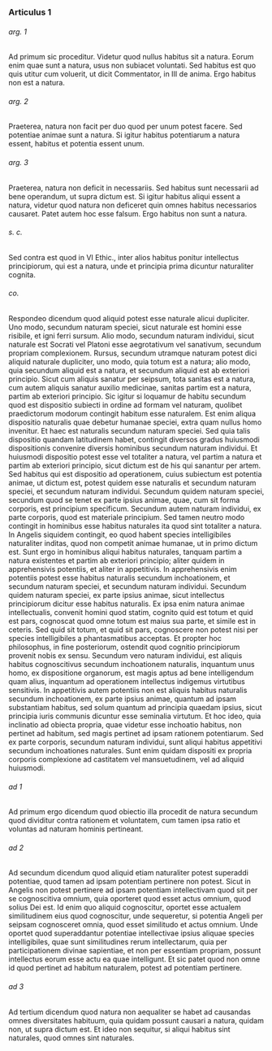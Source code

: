 ### Articulus 1

###### arg. 1
Ad primum sic proceditur. Videtur quod nullus habitus sit a natura. Eorum enim quae sunt a natura, usus non subiacet voluntati. Sed habitus est quo quis utitur cum voluerit, ut dicit Commentator, in III de anima. Ergo habitus non est a natura.

###### arg. 2
Praeterea, natura non facit per duo quod per unum potest facere. Sed potentiae animae sunt a natura. Si igitur habitus potentiarum a natura essent, habitus et potentia essent unum.

###### arg. 3
Praeterea, natura non deficit in necessariis. Sed habitus sunt necessarii ad bene operandum, ut supra dictum est. Si igitur habitus aliqui essent a natura, videtur quod natura non deficeret quin omnes habitus necessarios causaret. Patet autem hoc esse falsum. Ergo habitus non sunt a natura.

###### s. c.
Sed contra est quod in VI Ethic., inter alios habitus ponitur intellectus principiorum, qui est a natura, unde et principia prima dicuntur naturaliter cognita.

###### co.
Respondeo dicendum quod aliquid potest esse naturale alicui dupliciter. Uno modo, secundum naturam speciei, sicut naturale est homini esse risibile, et igni ferri sursum. Alio modo, secundum naturam individui, sicut naturale est Socrati vel Platoni esse aegrotativum vel sanativum, secundum propriam complexionem. Rursus, secundum utramque naturam potest dici aliquid naturale dupliciter, uno modo, quia totum est a natura; alio modo, quia secundum aliquid est a natura, et secundum aliquid est ab exteriori principio. Sicut cum aliquis sanatur per seipsum, tota sanitas est a natura, cum autem aliquis sanatur auxilio medicinae, sanitas partim est a natura, partim ab exteriori principio. Sic igitur si loquamur de habitu secundum quod est dispositio subiecti in ordine ad formam vel naturam, quolibet praedictorum modorum contingit habitum esse naturalem. Est enim aliqua dispositio naturalis quae debetur humanae speciei, extra quam nullus homo invenitur. Et haec est naturalis secundum naturam speciei. Sed quia talis dispositio quandam latitudinem habet, contingit diversos gradus huiusmodi dispositionis convenire diversis hominibus secundum naturam individui. Et huiusmodi dispositio potest esse vel totaliter a natura, vel partim a natura et partim ab exteriori principio, sicut dictum est de his qui sanantur per artem. Sed habitus qui est dispositio ad operationem, cuius subiectum est potentia animae, ut dictum est, potest quidem esse naturalis et secundum naturam speciei, et secundum naturam individui. Secundum quidem naturam speciei, secundum quod se tenet ex parte ipsius animae, quae, cum sit forma corporis, est principium specificum. Secundum autem naturam individui, ex parte corporis, quod est materiale principium. Sed tamen neutro modo contingit in hominibus esse habitus naturales ita quod sint totaliter a natura. In Angelis siquidem contingit, eo quod habent species intelligibiles naturaliter inditas, quod non competit animae humanae, ut in primo dictum est. Sunt ergo in hominibus aliqui habitus naturales, tanquam partim a natura existentes et partim ab exteriori principio; aliter quidem in apprehensivis potentiis, et aliter in appetitivis. In apprehensivis enim potentiis potest esse habitus naturalis secundum inchoationem, et secundum naturam speciei, et secundum naturam individui. Secundum quidem naturam speciei, ex parte ipsius animae, sicut intellectus principiorum dicitur esse habitus naturalis. Ex ipsa enim natura animae intellectualis, convenit homini quod statim, cognito quid est totum et quid est pars, cognoscat quod omne totum est maius sua parte, et simile est in ceteris. Sed quid sit totum, et quid sit pars, cognoscere non potest nisi per species intelligibiles a phantasmatibus acceptas. Et propter hoc philosophus, in fine posteriorum, ostendit quod cognitio principiorum provenit nobis ex sensu. Secundum vero naturam individui, est aliquis habitus cognoscitivus secundum inchoationem naturalis, inquantum unus homo, ex dispositione organorum, est magis aptus ad bene intelligendum quam alius, inquantum ad operationem intellectus indigemus virtutibus sensitivis. In appetitivis autem potentiis non est aliquis habitus naturalis secundum inchoationem, ex parte ipsius animae, quantum ad ipsam substantiam habitus, sed solum quantum ad principia quaedam ipsius, sicut principia iuris communis dicuntur esse seminalia virtutum. Et hoc ideo, quia inclinatio ad obiecta propria, quae videtur esse inchoatio habitus, non pertinet ad habitum, sed magis pertinet ad ipsam rationem potentiarum. Sed ex parte corporis, secundum naturam individui, sunt aliqui habitus appetitivi secundum inchoationes naturales. Sunt enim quidam dispositi ex propria corporis complexione ad castitatem vel mansuetudinem, vel ad aliquid huiusmodi.

###### ad 1
Ad primum ergo dicendum quod obiectio illa procedit de natura secundum quod dividitur contra rationem et voluntatem, cum tamen ipsa ratio et voluntas ad naturam hominis pertineant.

###### ad 2
Ad secundum dicendum quod aliquid etiam naturaliter potest superaddi potentiae, quod tamen ad ipsam potentiam pertinere non potest. Sicut in Angelis non potest pertinere ad ipsam potentiam intellectivam quod sit per se cognoscitiva omnium, quia oporteret quod esset actus omnium, quod solius Dei est. Id enim quo aliquid cognoscitur, oportet esse actualem similitudinem eius quod cognoscitur, unde sequeretur, si potentia Angeli per seipsam cognosceret omnia, quod esset similitudo et actus omnium. Unde oportet quod superaddantur potentiae intellectivae ipsius aliquae species intelligibiles, quae sunt similitudines rerum intellectarum, quia per participationem divinae sapientiae, et non per essentiam propriam, possunt intellectus eorum esse actu ea quae intelligunt. Et sic patet quod non omne id quod pertinet ad habitum naturalem, potest ad potentiam pertinere.

###### ad 3
Ad tertium dicendum quod natura non aequaliter se habet ad causandas omnes diversitates habituum, quia quidam possunt causari a natura, quidam non, ut supra dictum est. Et ideo non sequitur, si aliqui habitus sint naturales, quod omnes sint naturales.

